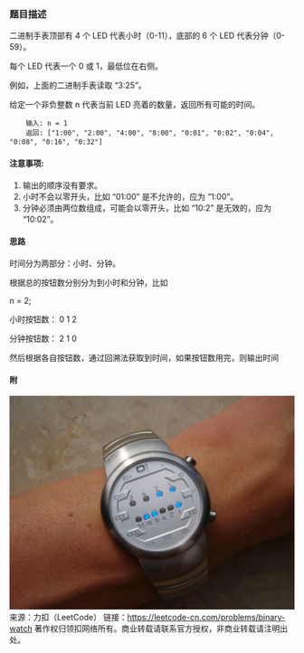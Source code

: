 ### 题目描述

二进制手表顶部有 4 个 LED 代表小时（0-11），底部的 6 个 LED 代表分钟（0-59）。

每个 LED 代表一个 0 或 1，最低位在右侧。

例如，上面的二进制手表读取 “3:25”。

给定一个非负整数 n 代表当前 LED 亮着的数量，返回所有可能的时间。

        输入: n = 1
        返回: ["1:00", "2:00", "4:00", "8:00", "0:01", "0:02", "0:04", "0:08", "0:16", "0:32"]
        



#### 注意事项:

1. 输出的顺序没有要求。
2. 小时不会以零开头，比如 “01:00” 是不允许的，应为 “1:00”。
3. 分钟必须由两位数组成，可能会以零开头，比如 “10:2” 是无效的，应为 “10:02”。


#### 思路

时间分为两部分：小时、分钟。

根据总的按钮数分别分为到小时和分钟，比如 

n = 2;

小时按钮数： 0   1    2

分钟按钮数： 2   1    0

然后根据各自按钮数，通过回溯法获取到时间，如果按钮数用完，则输出时间





#### 附
![二进制手表](./imgs/Binary_clock_samui_moon.jpg)
来源：力扣（LeetCode）
链接：https://leetcode-cn.com/problems/binary-watch
著作权归领扣网络所有。商业转载请联系官方授权，非商业转载请注明出处。





